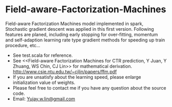 # Field-aware-Factorization-Machines
Field-aware Factorization Machines model implemented in spark, Stochastic gradient descent was applied in this first version. Following features are planed, including early stopping for over-fitting, momentum and self-adaption learning rate type gradient methods for speeding up train procedure, etc...

* See test.scala for reference.
* See \<\<Field-aware Factorization Machines for CTR prediction, Y Juan, Y Zhuang, WS Chin, CJ Lin\>\> for mathematical derivation. http://www.csie.ntu.edu.tw/~cjlin/papers/ffm.pdf
* If you are unsatisfy about the learning speed, please enlarge initialization value of weights.
* Please feel free to contact me if you have any question about the source code.
* Email: Yujay.w.lin@gmail.com
